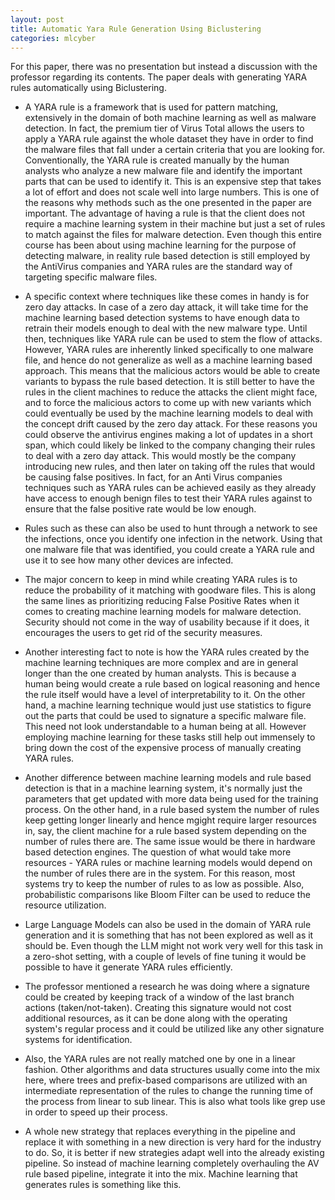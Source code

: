 ```yaml
---
layout: post
title: Automatic Yara Rule Generation Using Biclustering
categories: mlcyber
---
```


For this paper, there was no presentation but instead a discussion with the professor regarding its contents. The paper deals with generating YARA rules automatically using Biclustering. 

* A YARA rule is a framework that is used for pattern matching, extensively in the domain of both machine learning as well as malware detection. In fact, the premium tier of Virus Total allows the users to apply a YARA rule against the whole dataset they have in order to find the malware files that fall under a certain criteria that you are looking for. Conventionally, the YARA rule is created manually by the human analysts who analyze a new malware file and identify the important parts that can be used to identify it. This is an expensive step that takes a lot of effort and does not scale well into large numbers. This is one of the reasons why methods such as the one presented in the paper are important. The advantage of having  a rule is that the client does not require a machine learning system in their machine but just a set of rules to match against the files for malware detection. Even though this entire course has been about using machine learning for the purpose of detecting malware, in reality rule based detection is still employed by the AntiVirus companies and YARA rules are the standard way of targeting specific malware files.

* A specific context where techniques like these comes in handy is for zero day attacks. In case of a zero day attack, it will take time for the machine learning based detection systems to have enough data to retrain their models enough to deal with the new malware type. Until then, techniques like YARA rule can be used to stem the flow of attacks. However, YARA rules are inherently linked specifically to one malware file, and hence do not generalize as well as a machine learning based approach. This means that the malicious actors would be able to create variants to bypass the rule based detection. It is still better to have the rules in the client machines to reduce the attacks the client might face, and to force the malicious actors to come up with new variants which could eventually be used by the machine learning models to deal with the concept drift caused by the zero day attack. For these reasons you could observe the antivirus engines making a lot of updates in a short span, which could likely be linked to the company changing their rules to deal with a zero day attack. This would mostly be the company introducing new rules, and then later on taking off the rules that would be causing false positives. In fact, for an Anti Virus companies techniques such as YARA rules can be achieved easily as they already have access to enough benign files to test their YARA rules against to ensure that the false positive rate would be low enough.

* Rules such as these can also be used to hunt through a network to see the infections, once you identify one infection in the network. Using that one malware file that was identified, you could create a YARA rule and use it to see how many other devices are infected. 

* The major concern to keep in mind while creating YARA rules is to reduce the probability of it matching with goodware files. This is along the same lines as prioritizing reducing False Positive Rates when it comes to creating machine learning models for malware detection. Security should not come in the way of usability because if it does, it encourages the users to get rid of the security measures.

* Another interesting fact to note is how the YARA rules created by the machine learning techniques are more complex and are in general longer than the one created by human analysts. This is because a human being would create a rule based on logical reasoning and hence the rule itself would have a level of interpretability to it. On the other hand, a machine learning technique would just use statistics to figure out the parts that could be used to signature a specific malware file. This need not look understandable to a human being at all. However employing machine learning for these tasks still help out immensely to bring down the cost of the expensive process of manually creating YARA rules.

* Another difference between machine learning models and rule based detection is that in a machine learning system, it's normally just the parameters that get updated with more data being used for the training process. On the other hand, in a rule based system the number of rules keep getting longer linearly and hence mgight require larger resources in, say, the client machine for a rule based system depending on the number of rules there are. The same issue would be there in hardware based detection engines. The question of what would take more resources - YARA rules or machine learning models would depend on the number of rules there are in the system. For this reason, most systems try to keep the number of rules to as low as possible. Also, probabilistic comparisons like Bloom Filter can be used to reduce the resource utilization.

* Large Language Models can also be used in the domain of YARA rule generation and it is something that has not been explored as well as it should be. Even though the LLM might not work very well for this task in a zero-shot setting, with a couple of levels of fine tuning it would be possible to have it generate YARA rules efficiently.

* The professor mentioned a research he was doing where a signature could be created by keeping track of a window of the last branch actions (taken/not-taken). Creating this signature would not cost additional resources, as it can be done along with the operating system's regular process and it could be utilized like any other signature systems for identification.

* Also, the YARA rules are not really matched one by one in a linear fashion. Other algorithms and data structures usually come into the mix here, where trees and prefix-based comparisons are utilized with an intermediate representation of the rules to change the running time of the process from linear to sub linear. This is also what tools like grep use in order to speed up their process. 

* A whole new strategy that replaces everything in the pipeline and replace it with something in a new direction is very hard for the industry to do. So, it is better if new strategies adapt well into the already existing pipeline. So instead of machine learning completely overhauling the AV rule based pipeline, integrate it into the mix. Machine learning that generates rules is something like this.
